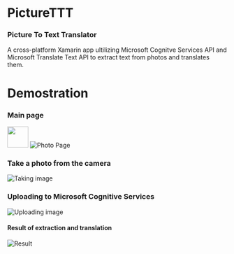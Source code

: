 # PictureTTT
### Picture To Text Translator
A cross-platform Xamarin app ultilizing Microsoft Cognitve Services API and Microsoft Translate Text API to extract text from photos and translates them.

# Demostration
### Main page
<img src="https://github.com/shurui-li/PictureTTT/blob/master/screenshots/main.png" width="48"></img>
![Photo Page](https://github.com/shurui-li/PictureTTT/blob/master/screenshots/main.png?raw=true "Photo Page")
### Take a photo from the camera
![Taking image](https://github.com/shurui-li/PictureTTT/blob/master/screenshots/camera.png?raw=true "Taking an image")
### Uploading to Microsoft Cognitive Services
![Uploading image](https://github.com/shurui-li/PictureTTT/blob/master/screenshots/upload.png?raw=true "Uploading image")
#### Result of extraction and translation
![Result](https://github.com/shurui-li/PictureTTT/blob/master/screenshots/translate.png?raw=true "Result")

